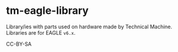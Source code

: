 tm-eagle-library
================

Library/ies with parts used on hardware made by Technical Machine. Libraries are for EAGLE `v6.x`.

CC-BY-SA
